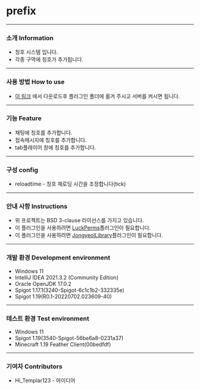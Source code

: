 # prefix
---
### 소개 Information
* 칭호 시스템 입니다.
* 각종 구역에 칭호가 추가됩니다.
---
### 사용 방법 How to use
* [이 링크](https://github.com/Jongye0l/prefix/releases/latest) 에서 다운로드후 플러그인 폴더에 옮겨 주시고 서버를 켜시면 됩니다.
---
### 기능 Feature
* 채팅에 칭호를 추가합니다.
* 접속메시지에 칭호를 추가합니다.
* tab플레이어 창에 칭호를 추가합니다.
---
### 구성 config
* reloadtime - 칭호 재로딩 시간을 조정합니다(tick)
---
### 안내 사항 Instructions
* 위 프로젝트는 BSD 3-clause 라이선스를 가지고 있습니다.
* 이 플러그인을 사용하려면 [LuckPerms](https://luckperms.net/)플러그인이 필요합니다.
* 이 플러그인을 사용하려면 [JongyeolLibrary](https://github.com/Jongye0l/JongyeolLibrary/releases/latest)플러그인이 필요합니다.
---
### 개발 환경 Development environment
* Windows 11
* IntelliJ IDEA 2021.3.2 (Community Edition)
* Oracle OpenJDK 17.0.2
* Spigot 1.17.1(3240-Spigot-6c1c1b2-332335e)
* Spigot 1.19(R0.1-20220702.023609-40)
---
### 테스트 환경 Test environment
* Windows 11
* Spigot 1.19(3540-Spigot-56be6a8-0231a37)
* Minecraft 1.19 Feather Client(00bedfdf)
---
### 기여자 Contributors
* Hi_Templar123 - 아이디어
